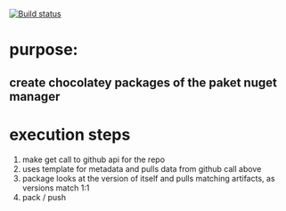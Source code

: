 [![Build status](https://ci.appveyor.com/api/projects/status/2xgqtr4xtio1x1ft/branch/master?svg=true)](https://ci.appveyor.com/project/johnypony3/paket-choco/branch/master)

# purpose:

## create chocolatey packages of the paket nuget manager

# execution steps

1. make get call to github api for the repo
2. uses template for metadata and pulls data from github call above
3. package looks at the version of itself and pulls matching artifacts, as versions match 1:1
4. pack / push
